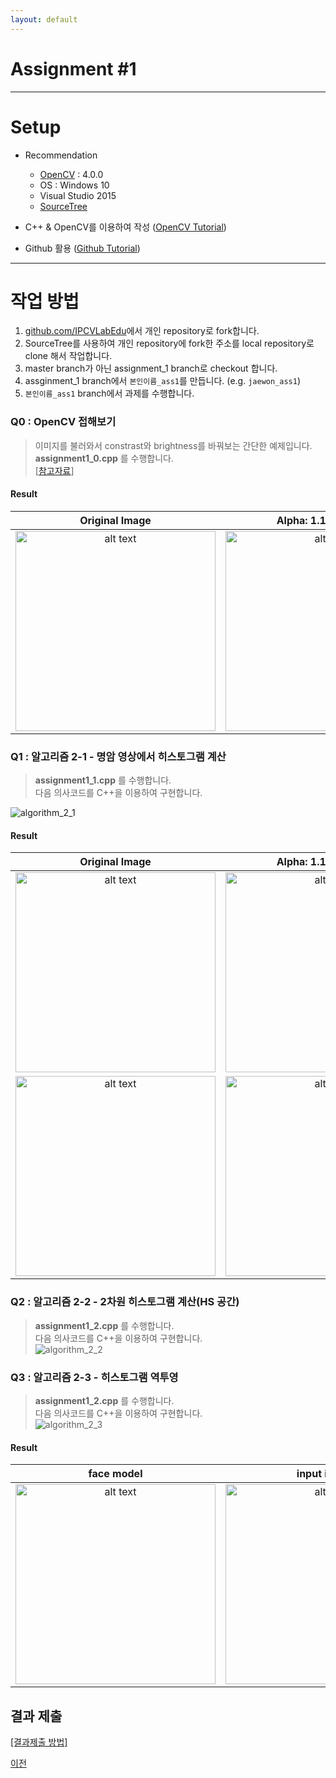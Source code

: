 ```yaml
---
layout: default
---
```


# Assignment #1

---
# Setup
- Recommendation
    - [OpenCV](https://opencv.org/) : 4.0.0
    - OS : Windows 10
    - Visual Studio 2015  
    - [SourceTree](https://www.sourcetreeapp.com/)
  
- C++ & OpenCV를 이용하여 작성 ([OpenCV Tutorial](https://docs.google.com/presentation/d/1Uv1geoOMUp7PI4ReuiN8SLE4I6BZglN1viCBqW3DB8Y/edit))
- Github 활용 ([Github Tutorial](https://opentutorials.org/course/2708))
  
---

# 작업 방법
1. [github.com/IPCVLabEdu](https://github.com/IPCVLabEdu/assignments/tree/assignment_1)에서 개인 repository로 fork합니다. 
2. SourceTree를 사용하여 개인 repository에 fork한 주소를 local repository로 clone 해서 작업합니다.
3. master branch가 아닌 assignment_1 branch로 checkout 합니다. 
4. assginment_1 branch에서 `본인이름_ass1`를 만듭니다. (e.g. `jaewon_ass1`)
5. `본인이름_ass1` branch에서 과제를 수행합니다.  



### Q0 : OpenCV 접해보기
>이미지를 불러와서 constrast와 brightness를 바꿔보는 간단한 예제입니다.  
>**assignment1_0.cpp** 를 수행합니다.  
>[[참고자료](https://docs.opencv.org/4.0.0/d3/dc1/tutorial_basic_linear_transform.html)]

#### **Result**  

|**Original Image**|**Alpha: 1.1 , Beta: 50** |
|:-:|:-:|
|  <img src="https://user-images.githubusercontent.com/15168540/49067844-78ae2780-f268-11e8-86bd-43cd7a5f56d0.png" alt="alt text" width="320" height="320">| <img src="https://user-images.githubusercontent.com/15168540/49068196-713b4e00-f269-11e8-92f7-f8c1c4caed11.png" alt="alt text" width="320" height="320"> | 



### Q1 : 알고리즘 2-1 - 명암 영상에서 히스토그램 계산
>**assignment1_1.cpp** 를 수행합니다.  
>다음 의사코드를 C++을 이용하여 구현합니다.  

![algorithm_2_1](https://user-images.githubusercontent.com/15168540/48592075-0dbc4100-e98a-11e8-8f0e-346c7f2c252b.png)

#### **Result**

|**Original Image**|**Alpha: 1.1 , Beta: 50** |
|:-:|:-:|
|  <img src="https://user-images.githubusercontent.com/15168540/49067844-78ae2780-f268-11e8-86bd-43cd7a5f56d0.png" alt="alt text" width="320" height="320">| <img src="https://user-images.githubusercontent.com/15168540/49068196-713b4e00-f269-11e8-92f7-f8c1c4caed11.png" alt="alt text" width="320" height="320"> |
|  <img src="https://user-images.githubusercontent.com/15168540/49068354-dbec8980-f269-11e8-9380-75026a2d4f79.png" alt="alt text" width="320" height="320">| <img src="https://user-images.githubusercontent.com/15168540/49068392-f888c180-f269-11e8-9232-fb0aa9e7e8e8.png" alt="alt text" width="320" height="320"> |  


### Q2 : 알고리즘 2-2 - 2차원 히스토그램 계산(HS 공간)
>**assignment1_2.cpp** 를 수행합니다.  
>다음 의사코드를 C++을 이용하여 구현합니다.  
![algorithm_2_2](https://user-images.githubusercontent.com/15168540/48592136-52e07300-e98a-11e8-8e82-46063e3afc41.png)

### Q3 : 알고리즘 2-3 - 히스토그램 역투영
>**assignment1_2.cpp** 를 수행합니다.  
>다음 의사코드를 C++을 이용하여 구현합니다.  
![algorithm_2_3](https://user-images.githubusercontent.com/15168540/48592142-5542cd00-e98a-11e8-9fe9-a9bd007cb665.png)

#### **Result**

|**face model**|**input image**|**probability map**|
|:-:|:-:|:-:|
|<img src="https://user-images.githubusercontent.com/15168540/49068530-52898700-f26a-11e8-84dc-6e6a2f40a601.png" alt="alt text" width="320" height="320">|<img src="https://user-images.githubusercontent.com/15168540/49068545-5c12ef00-f26a-11e8-951d-609268fa52b6.png" alt="alt text" width="320" height="320">|<img src="https://user-images.githubusercontent.com/15168540/49068569-68974780-f26a-11e8-920b-170fb998982e.png" alt="alt text" width="320" height="320">|

## 결과 제출
[[결과제출 방법]](./How_to_submit_assignments.html)


[이전](../)
